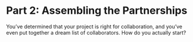 # Part 2: Assembling the Partnerships

You’ve determined that your project is right for collaboration, and you’ve even put together a dream list of collaborators. How do you actually start?
